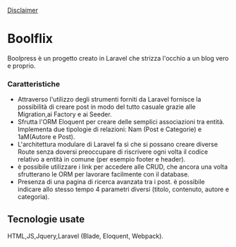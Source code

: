[Disclaimer](#disclaimer)<br>

# Boolflix
Boolpress è un progetto creato in Laravel che strizza l'occhio a un blog vero e proprio.

### Caratteristiche
- Attraverso l'utilizzo degli strumenti forniti da Laravel fornisce la possibilità di creare post in modo del tutto casuale grazie alle Migration,ai Factory e ai Seeder.
- Sfrutta l'ORM Eloquent per creare delle semplici associazioni tra entità. Implementa due tipologie di relazioni: Nam (Post e Categorie) e 1aM(Autore e Post).
- L'architettura modulare di Laravel fa sì che si possano creare diverse Route senza doversi preoccupare di riscrivere ogni volta il codice relativo a entità in comune (per esempio footer e header).
- è possibile utilizzare i link per accedere alle CRUD, che ancora una volta sfrutterano le ORM per lavorare facilmente con il database.
- Presenza di una pagina di ricerca avanzata tra i post. è possibile indicare allo stesso tempo 4 parametri diversi (titolo, contenuto, autore e categoria).

## Tecnologie usate
HTML,JS,Jquery,Laravel (Blade, Eloquent, Webpack).
